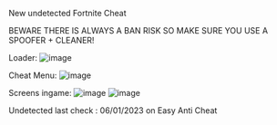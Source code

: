 New undetected Fortnite Cheat

BEWARE THERE IS ALWAYS A BAN RISK SO MAKE SURE YOU USE A SPOOFER + CLEANER!

Loader:
![image](https://user-images.githubusercontent.com/91130343/210551847-50fef83b-043e-4895-b4f5-587f81ed2cea.png)

Cheat Menu:
![image](https://user-images.githubusercontent.com/91130343/210551923-19e86685-a036-4c08-b9c9-6bc3a4037ad7.png)

Screens ingame:
![image](https://user-images.githubusercontent.com/91130343/211100430-20371471-9662-4b0c-81ba-fb99f2d4999d.png)
![image](https://user-images.githubusercontent.com/91130343/211100636-65fa5340-1340-43d2-8016-c7f62ad9958a.png)

Undetected last check : 06/01/2023 on Easy Anti Cheat

